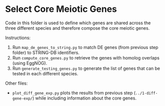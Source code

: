 # Select Core Meiotic Genes

Code in this folder is used to define which genes are shared across the three different species and therefore compose the core meiotic genes.


Instructions:
1. Run `map_de_genes_to_string.py` to match DE genes (from previous step folder) to STRING-DB identifiers.
2. Run `compute_core_genes.py` to retrieve the genes with homolog overlaps (using EggNOG).
3. Run `generate_testing_genes.py` to generate the list of genes that can be tested in each different species.


Other files:
- `plot_diff_gene_exp.py` plots the results from previous step (`../1-diff-gene-exp/`) while including information about the core genes.